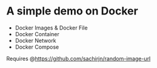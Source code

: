 # A simple demo on Docker

- Docker Images & Docker File
- Docker Container
- Docker Network
- Docker Compose

Requires @https://github.com/sachirjn/random-image-url
